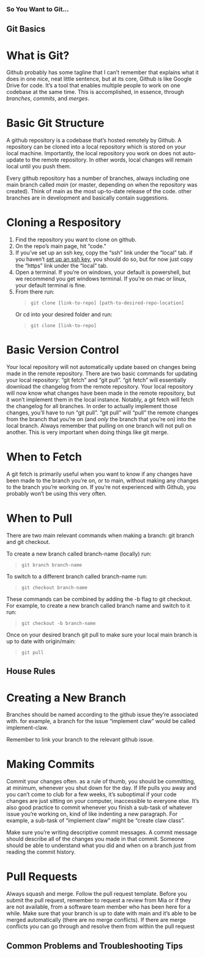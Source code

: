 ### So You Want to Git...

## Git Basics

# What is Git?
Github probably has some tagline that I can’t remember that explains what it does in one nice, neat little sentence, but at its core, Github is like Google Drive for code. It’s a tool that enables multiple people to work on one codebase at the same time. This is accomplished, in essence, through _branches_, _commits_, and _merges_.

# Basic Git Structure 
A github repository is a codebase that’s hosted remotely by Github. A repository can be cloned into a local repository which is stored on your local machine. Importantly, the local repository you work on does not auto-update to the remote repository. In other words, local changes will remain local until you push them.

Every github repository has a number of branches, always including one main branch called _main_ (or master, depending on when the repository was created). Think of main as the most up-to-date release of the code. other branches are in development and basically contain suggestions.

# Cloning a Respository 
1. Find the repository you want to clone on github.
2. On the repo’s main page, hit “code.”
3. If you’ve set up an ssh key, copy the “ssh” link under the “local” tab. if you haven’t [set up an ssh key](software_setup.md), you should do so, but for now just copy the “https” link under the “local” tab.
4. Open a terminal. If you’re on windows, your default is powershell, but we recommend you get windows terminal. If you’re on mac or linux, your default terminal is fine.
5. From there run:
    >```
    >git clone [link-to-repo] [path-to-desired-repo-location] 
    >```
    Or cd into your desired folder and run:
    >```
    >git clone [link-to-repo]
    >```

# Basic Version Control
Your local repository will not automatically update based on changes being made in the remote repository. There are two basic commands for updating your local repository: “git fetch” and “git pull”. “git fetch” will essentially download the changelog from the remote repository. Your local repository will now know what changes have been made in the remote repository, but it won’t implement them in the local instance. Notably, a git fetch will fetch the changelog for all branches. In order to actually implement those changes, you’ll have to run “git pull”. “git pull” will “pull” the remote changes from the branch that you’re on (and _only_ the branch that you’re on) into the local branch. Always remember that pulling on one branch will not pull on another. This is very important when doing things like git merge.

# When to Fetch
A git fetch is primarily useful when you want to know if any changes have been made to the branch you’re on, or to main, without making any changes to the branch you’re working on. If you’re not experienced with Github, you probably won’t be using this very often.

# When to Pull
There are two main relevant commands when making a branch: git branch and git checkout. 

To create a new branch called branch-name (locally) run:
>```
>git branch branch-name
>```
To switch to a different branch called branch-name run:
>```
>git checkout branch-name
>```
These commands can be combined by adding the -b flag to git checkout. For example, to create a new branch called branch name and switch to it run:
>```
>git checkout -b branch-name
>```

Once on your desired branch git pull to make sure your local main branch is up to date with origin/main:
>```
>git pull
>```


## House Rules

# Creating a New Branch
Branches should be named according to the github issue they’re associated with. for example, a branch for the issue “implement claw” would be called implement-claw.

Remember to link your branch to the relevant github issue.


# Making Commits 
Commit your changes often. as a rule of thumb, you should be committing, at minimum, whenever you shut down for the day. If life pulls you away and you can’t come to club for a few weeks, it’s suboptimal if your code changes are just sitting on your computer, inaccessible to everyone else. It’s also good practice to commit whenever you finish a sub-task of whatever issue you’re working on, kind of like indenting a new paragraph. For example, a sub-task of “implement claw” might be “create claw class”.

Make sure you’re writing descriptive commit messages. A commit message should describe all of the changes you made in that commit. Someone should be able to understand what you did and when on a branch just from reading the commit history.

# Pull Requests
Always squash and merge.
Follow the pull request template.
Before you submit the pull request, remember to request a review from Mia or if they are not available, from a software team member who has been here for a while.
Make sure that your branch is up to date with main and it’s able to be merged automatically (there are no merge conflicts).	
If there are merge conflicts you can go through and resolve them from within the pull request

## Common Problems and Troubleshooting Tips




